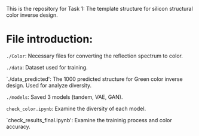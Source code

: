 This is the repository for Task 1:  The template structure for silicon structural color inverse design. 

# File introduction:

`./Color`: Necessary files for converting the reflection spectrum to color. 

`./data`: Dataset used for training.

`./data_predicted': The 1000 predicted structure for Green color inverse design. Used for analyze diversity. 

`./models`: Saved 3 models (tandem, VAE, GAN).

`check_color.ipynb`: Examine the diversity of each model. 

`check_results_final.ipynb': Examine the traininig process and color accuracy. 

